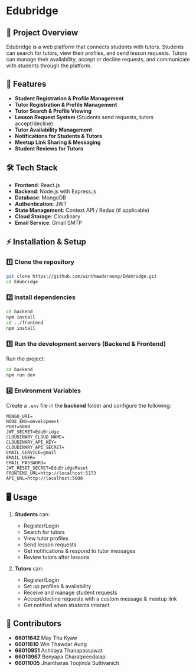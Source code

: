 # Edubridge

## 📌 Project Overview
Edubridge is a web platform that connects students with tutors. Students can search for tutors, view their profiles, and send lesson requests. Tutors can manage their availability, accept or decline requests, and communicate with students through the platform.

## 🚀 Features
- **Student Registration & Profile Management**
- **Tutor Registration & Profile Management**
- **Tutor Search & Profile Viewing**
- **Lesson Request System** (Students send requests, tutors accept/decline)
- **Tutor Availability Management**
- **Notifications for Students & Tutors**
- **Meetup Link Sharing & Messaging**
- **Student Reviews for Tutors**

## 🛠️ Tech Stack
- **Frontend**: React.js
- **Backend**: Node.js with Express.js
- **Database**: MongoDB
- **Authentication**: JWT
- **State Management**: Context API / Redux (if applicable)
- **Cloud Storage**: Cloudinary
- **Email Service**: Gmail SMTP

## ⚡ Installation & Setup
### 1️⃣ Clone the repository
```sh
git clone https://github.com/winthawdaraung/Edubridge.git
cd Edubridge
```

### 2️⃣ Install dependencies
```sh
cd backend
npm install
cd ../frontend
npm install
```

### 3️⃣ Run the development servers (Backend & Frontend)
Run the project:
```sh
cd backend
npm run dev
```

### 4️⃣ Environment Variables
Create a `.env` file in the **backend** folder and configure the following:
```env
MONGO_URI=
NODE_ENV=development
PORT=5000
JWT_SECRET=EduBridge
CLOUDINARY_CLOUD_NAME=
CLOUDINARY_API_KEY=
CLOUDINARY_API_SECRET=
EMAIL_SERVICE=gmail
EMAIL_USER=
EMAIL_PASSWORD=
JWT_RESET_SECRET=EduBridgeReset
FRONTEND_URL=http://localhost:5173
API_URL=http://localhost:5000
```

## 🖥️ Usage
1. **Students** can:
   - Register/Login
   - Search for tutors
   - View tutor profiles
   - Send lesson requests
   - Get notifications & respond to tutor messages
   - Review tutors after lessons

2. **Tutors** can:
   - Register/Login
   - Set up profiles & availability
   - Receive and manage student requests
   - Accept/decline requests with a custom message & meetup link
   - Get notified when students interact

## 👥 Contributors
- **66011642** May Thu Kyaw 
- **66011610** Win Thawdar Aung 
- **66010951** Achiraya Thanapassawat 
- **66010967** Benyapa Charatpreedalap 
- **66011005** Jhantharas Toojinda Suttivanich
